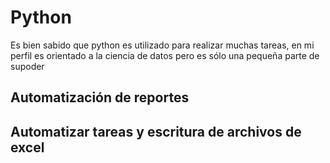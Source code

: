 # Python

Es bien sabido que python es utilizado para realizar muchas tareas, en mi perfil es orientado a la ciencia de datos pero es sólo una pequeña parte de supoder 
 
 
 ## Automatización de reportes 
 
 ## Automatizar tareas y escritura de archivos de excel

